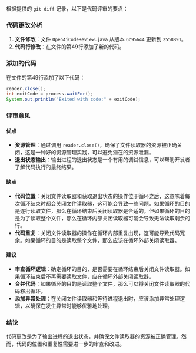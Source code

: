 根据提供的 `git diff` 记录，以下是代码评审的要点：

### 代码更改分析
1. **文件修改**：文件 `OpenAiCodeReview.java` 从版本 `6c95644` 更新到 `2558891`。
2. **代码行修改**：在文件的第49行添加了新的代码。

### 添加的代码
在文件的第49行添加了以下代码：

```java
reader.close();
int exitCode = process.waitFor();
System.out.println("Exited with code:" + exitCode);
```

### 评审意见

#### 优点
- **资源管理**：通过调用 `reader.close()`，确保了文件读取器的资源被正确关闭，这是一种好的资源管理实践，可以避免潜在的资源泄漏。
- **退出状态输出**：输出进程的退出状态是一个有用的调试信息，可以帮助开发者了解代码执行的最终结果。

#### 缺点
- **代码位置**：关闭文件读取器和获取退出状态的操作位于循环之后，这意味着每次循环结束时都会关闭文件读取器，这可能会导致一些问题。如果循环的目的是逐行读取文件，那么在循环结束后关闭读取器是合适的。但如果循环的目的是为了读取整个文件，那么在循环内部关闭读取器可能会导致无法读取剩余的行。
- **代码重复**：关闭文件读取器的操作在循环内部重复出现，这可能导致代码冗余。如果循环的目的是读取整个文件，那么应该在循环外部关闭读取器。

#### 建议
- **审查循环逻辑**：确定循环的目的，是否需要在循环结束后关闭文件读取器。如果循环结束后不再需要读取文件，应在循环外部关闭读取器。
- **合并代码**：如果循环的目的是读取整个文件，那么可以将关闭文件读取器的代码移出循环。
- **添加异常处理**：在关闭文件读取器和等待进程退出时，应该添加异常处理逻辑，以确保在发生异常时能够优雅地处理。

### 结论
代码更改是为了输出进程的退出状态，并确保文件读取器的资源被正确管理。然而，代码的位置和重复性需要进一步的审查和改进。